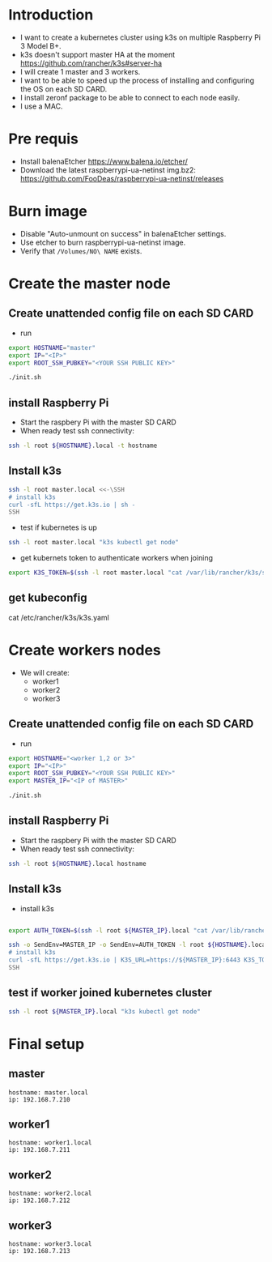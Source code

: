 # Introduction
* I want to create a kubernetes cluster using k3s on multiple Raspberry Pi 3 Model B+.
* k3s doesn't support master HA at the moment https://github.com/rancher/k3s#server-ha
* I will create 1 master and 3 workers.
* I want to be able to speed up the process of installing and configuring the OS on each SD CARD.
* I install zeronf package to be able to connect to each node easily.
* I use a MAC.

# Pre requis
* Install balenaEtcher https://www.balena.io/etcher/
* Download the latest raspberrypi-ua-netinst img.bz2: https://github.com/FooDeas/raspberrypi-ua-netinst/releases

# Burn image
* Disable "Auto-unmount on success" in balenaEtcher settings.
* Use etcher to burn raspberrypi-ua-netinst image.
* Verify that `/Volumes/NO\ NAME` exists.

# Create the master node
## Create unattended config file on each SD CARD 
* run 
``` sh
export HOSTNAME="master"
export IP="<IP>"
export ROOT_SSH_PUBKEY="<YOUR SSH PUBLIC KEY>"

./init.sh
```

## install Raspberry Pi
* Start the raspbery Pi with the master SD CARD
* When ready test ssh connectivity:
``` sh
ssh -l root ${HOSTNAME}.local -t hostname
```
## Install k3s
```sh
ssh -l root master.local <<-\SSH
# install k3s
curl -sfL https://get.k3s.io | sh -
SSH
```
* test if kubernetes is up
```sh
ssh -l root master.local "k3s kubectl get node"
```
* get kubernets token to authenticate workers when joining
```sh
export K3S_TOKEN=$(ssh -l root master.local "cat /var/lib/rancher/k3s/server/node-token")
```

## get kubeconfig
cat /etc/rancher/k3s/k3s.yaml


# Create workers nodes
* We will create:
    * worker1
    * worker2
    * worker3

## Create unattended config file on each SD CARD 
* run 
``` sh
export HOSTNAME="<worker 1,2 or 3>"
export IP="<IP>"
export ROOT_SSH_PUBKEY="<YOUR SSH PUBLIC KEY>"
export MASTER_IP="<IP of MASTER>"

./init.sh
```
## install Raspberry Pi
* Start the raspbery Pi with the master SD CARD
* When ready test ssh connectivity:
``` sh
ssh -l root ${HOSTNAME}.local hostname
```

## Install k3s
* install k3s

```sh

export AUTH_TOKEN=$(ssh -l root ${MASTER_IP}.local "cat /var/lib/rancher/k3s/server/node-token")

ssh -o SendEnv=MASTER_IP -o SendEnv=AUTH_TOKEN -l root ${HOSTNAME}.local <<-\SSH
# install k3s
curl -sfL https://get.k3s.io | K3S_URL=https://${MASTER_IP}:6443 K3S_TOKEN=${AUTH_TOKEN} sh -
SSH
```

## test if worker joined kubernetes cluster

```sh
ssh -l root ${MASTER_IP}.local "k3s kubectl get node"
```

# Final setup
## master
    hostname: master.local
    ip: 192.168.7.210

## worker1
    hostname: worker1.local
    ip: 192.168.7.211

## worker2
    hostname: worker2.local
    ip: 192.168.7.212

## worker3
    hostname: worker3.local
    ip: 192.168.7.213
